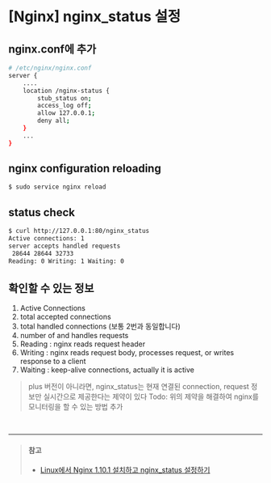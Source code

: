 # [Nginx] nginx_status 설정


## nginx.conf에 추가
```sh
# /etc/nginx/nginx.conf
server {
    ....
    location /nginx-status {
        stub_status on;
        access_log off;
        allow 127.0.0.1;
        deny all;
    }
    ...
}
```

## nginx configuration reloading
```sh
$ sudo service nginx reload
```

## status check
```sh
$ curl http://127.0.0.1:80/nginx_status
Active connections: 1
server accepts handled requests
 28644 28644 32733
Reading: 0 Writing: 1 Waiting: 0
```

## 확인할 수 있는 정보
1. Active Connections
2. total accepted connections
3. total handled connections (보통 2번과 동일합니다)
4. number of and handles requests
5. Reading : nginx reads request header
6. Writing : nginx reads request body, processes request, or writes response to a client
7. Waiting : keep-alive connections, actually it is active

> plus 버전이 아니라면, nginx_status는 현재 연결된 connection, request 정보만 실시간으로 제공한다는 제약이 있다
> Todo: 위의 제약을 해결하여 nginx를 모니터링을 할 수 있는 방법 추가

<br>

---

> #### 참고
> * [Linux에서 Nginx 1.10.1 설치하고 nginx_status 설정하기](https://sarc.io/index.php/nginx/592-linux-nginx-1-10-1-nginx-status)
